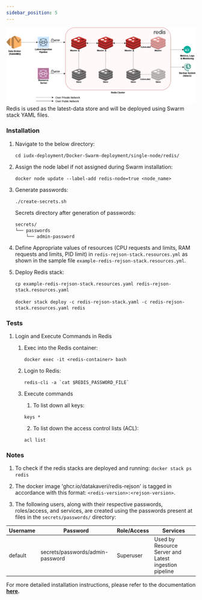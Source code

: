 ```yaml
---
sidebar_position: 5
---
```



![Architecture](../../../resources/auth/Redis-arch.png)
Redis is used as the latest-data store and will be deployed using Swarm stack YAML files.

### Installation

1. Navigate to the below directory:

    ```
    cd iudx-deployment/Docker-Swarm-deployment/single-node/redis/
    ```

2. Assign the node label if not assigned during Swarm installation:

    ```
    docker node update --label-add redis-node=true <node_name>
    ```

3. Generate passwords:

    ```
    ./create-secrets.sh
    ```

    Secrets directory after generation of passwords:

    ```
    secrets/
    └── passwords
        └── admin-password
    ```

4. Define Appropriate values of resources (CPU requests and limits, RAM requests and limits, PID limit) in `redis-rejson-stack.resources.yml` as shown in the sample file `example-redis-rejson-stack.resources.yml`.

5. Deploy Redis stack:

    ```
    cp example-redis-rejson-stack.resources.yaml redis-rejson-stack.resources.yaml

    docker stack deploy -c redis-rejson-stack.yaml -c redis-rejson-stack.resources.yaml redis
    ```

### Tests

1. Login and Execute Commands in Redis

    1. Exec into the Redis container:

        ```
        docker exec -it <redis-container> bash
        ```

    2. Login to Redis:

        ```
        redis-cli -a `cat $REDIS_PASSWORD_FILE`
        ```
    3. Execute commands
    
       1. To list down all keys:

        ```
        keys *
        ```
       2. To list down the access control lists (ACL):

        ```
        acl list
        ```


### Notes

1. To check if the redis stacks are deployed and running: `docker stack ps redis`
    
2. The docker image 'ghcr.io/datakaveri/redis-rejson' is tagged in accordance with this format: `<redis-version>:<rejson-version>`.

3. The following users, along with their respective passwords, roles/access, and services, are created using the passwords present at files in the `secrets/passwords/` directory:

| Username | Password                        | Role/Access                        | Services                              |
|----------|---------------------------------|-----------------------------------|---------------------------------------|
| default  | secrets/passwords/admin-password | Superuser                         | Used by Resource Server and Latest ingestion pipeline |

For more detailed installation instructions, please refer to the documentation **[here](https://github.com/datakaveri/iudx-deployment/tree/4.5.0/Docker-Swarm-deployment/single-node/redis#introduction).**


